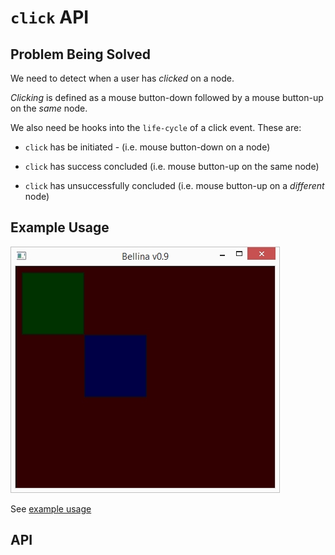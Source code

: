 # `click` API

## Problem Being Solved

We need to detect when a user has *clicked* on a node.

*Clicking* is defined as a mouse button-down followed by a mouse button-up on the *same* node.

We also need be hooks into the `life-cycle` of a click event.  These are:

* `click` has be initiated - (i.e. mouse button-down on a node)

* `click` has success concluded (i.e. mouse button-up on the same node)

* `click` has unsuccessfully concluded (i.e. mouse button-up on a *different* node)

## Example Usage

![Sample](example/click.jpg?raw=true "Sample")

See [example usage](click/example)

## API

### 
